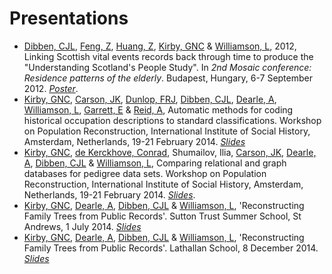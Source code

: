 # Presentations

* [Dibben, CJL][Dibben], [Feng, Z][Feng], [Huang, Z][Huang], [Kirby, GNC][Kirby] & [Williamson, L][Williamson], 2012, Linking Scottish vital events records back through time to produce the "Understanding Scotland's People Study". In *2nd Mosaic conference: Residence patterns of the elderly*. Budapest, Hungary, 6-7 September 2012. *[Poster][Mosaic Poster]*.
* [Kirby, GNC][Kirby], [Carson, JK][Carson], [Dunlop, FRJ][Dunlop], [Dibben, CJL][Dibben], [Dearle, A][Dearle], [Williamson, L][Williamson], [Garrett, E][Garrett] & [Reid, A][Reid], Automatic methods for coding historical occupation descriptions to standard classifications. Workshop on Population Reconstruction, International Institute of Social History, Amsterdam, Netherlands, 19-21 February 2014. *[Slides][Amsterdam Coding Slides]*
* [Kirby, GNC][Kirby], [de Kerckhove, Conrad][de Kerckhove], Shumailov, Ilia, [Carson, JK][Carson], [Dearle, A][Dearle], [Dibben, CJL][Dibben] & [Williamson, L][Williamson], Comparing relational and graph databases for pedigree data sets. Workshop on Population Reconstruction, International Institute of Social History, Amsterdam, Netherlands, 19-21 February 2014. *[Slides][Amsterdam Database Slides]*.
* [Kirby, GNC][Kirby], [Dearle, A][Dearle], [Dibben, CJL][Dibben] & [Williamson, L][Williamson], 'Reconstructing Family Trees from Public Records'. Sutton Trust Summer School, St Andrews, 1 July 2014. *[Slides][Sutton Trust Slides]*
* [Kirby, GNC][Kirby], [Dearle, A][Dearle], [Dibben, CJL][Dibben] & [Williamson, L][Williamson], 'Reconstructing Family Trees from Public Records'. Lathallan School, 8 December 2014. *[Slides][Lathallan Slides]*

[Carson]:       https://risweb.st-andrews.ac.uk/portal/da/persons/jamie-kirk-carson(afa72717-3665-430a-91cc-10efe0fbff76).html
[Dearle]:       https://risweb.st-andrews.ac.uk/portal/da/persons/alan-dearle(2c185714-f33d-4d3a-9f98-9fe210cc3bdd).html
[de Kerckhove]: https://www.linkedin.com/in/cfedk
[Dibben]:       https://risweb.st-andrews.ac.uk/portal/da/persons/christopher-john-lloyd-dibben(9361a0d3-e534-4772-9c37-0b744cc7a211).html
[Dunlop]:       https://risweb.st-andrews.ac.uk/portal/da/persons/fraser-robin-james-dunlop(5339ebb1-528c-4e15-ab7a-ba2c8c26bbc3).html
[Feng]:         http://www.lscs.ac.uk/people/zhiqiangfeng.htm
[Garrett]:      http://www.geog.cam.ac.uk/people/garrett/
[Huang]:        http://www.lscs.ac.uk/people/zengyihuang.htm
[Kirby]:        https://risweb.st-andrews.ac.uk/portal/da/persons/graham-njal-cameron-kirby(4d01ed18-cde6-4dd6-9948-64451f43a1a7).html
[Reid]:         http://www.geog.cam.ac.uk/people/reid/
[Williamson]:   https://risweb.st-andrews.ac.uk/portal/da/persons/lee-williamson(b3d25d36-0c89-48c4-ad99-d96829502488).html

[Lathallan Slides]:   /files/lathallan-school-talk.pdf
[Sutton Trust Slides]:   /files/sutton-trust-talk.pdf
[Mosaic Poster]:   /files/mosaic-poster.pdf
[Amsterdam Coding Slides]: /files/amsterdam-coding-slides.pdf
[Amsterdam Database Slides]: /files/amsterdam-database-slides.pdf
